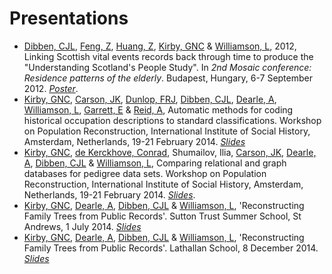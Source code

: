 # Presentations

* [Dibben, CJL][Dibben], [Feng, Z][Feng], [Huang, Z][Huang], [Kirby, GNC][Kirby] & [Williamson, L][Williamson], 2012, Linking Scottish vital events records back through time to produce the "Understanding Scotland's People Study". In *2nd Mosaic conference: Residence patterns of the elderly*. Budapest, Hungary, 6-7 September 2012. *[Poster][Mosaic Poster]*.
* [Kirby, GNC][Kirby], [Carson, JK][Carson], [Dunlop, FRJ][Dunlop], [Dibben, CJL][Dibben], [Dearle, A][Dearle], [Williamson, L][Williamson], [Garrett, E][Garrett] & [Reid, A][Reid], Automatic methods for coding historical occupation descriptions to standard classifications. Workshop on Population Reconstruction, International Institute of Social History, Amsterdam, Netherlands, 19-21 February 2014. *[Slides][Amsterdam Coding Slides]*
* [Kirby, GNC][Kirby], [de Kerckhove, Conrad][de Kerckhove], Shumailov, Ilia, [Carson, JK][Carson], [Dearle, A][Dearle], [Dibben, CJL][Dibben] & [Williamson, L][Williamson], Comparing relational and graph databases for pedigree data sets. Workshop on Population Reconstruction, International Institute of Social History, Amsterdam, Netherlands, 19-21 February 2014. *[Slides][Amsterdam Database Slides]*.
* [Kirby, GNC][Kirby], [Dearle, A][Dearle], [Dibben, CJL][Dibben] & [Williamson, L][Williamson], 'Reconstructing Family Trees from Public Records'. Sutton Trust Summer School, St Andrews, 1 July 2014. *[Slides][Sutton Trust Slides]*
* [Kirby, GNC][Kirby], [Dearle, A][Dearle], [Dibben, CJL][Dibben] & [Williamson, L][Williamson], 'Reconstructing Family Trees from Public Records'. Lathallan School, 8 December 2014. *[Slides][Lathallan Slides]*

[Carson]:       https://risweb.st-andrews.ac.uk/portal/da/persons/jamie-kirk-carson(afa72717-3665-430a-91cc-10efe0fbff76).html
[Dearle]:       https://risweb.st-andrews.ac.uk/portal/da/persons/alan-dearle(2c185714-f33d-4d3a-9f98-9fe210cc3bdd).html
[de Kerckhove]: https://www.linkedin.com/in/cfedk
[Dibben]:       https://risweb.st-andrews.ac.uk/portal/da/persons/christopher-john-lloyd-dibben(9361a0d3-e534-4772-9c37-0b744cc7a211).html
[Dunlop]:       https://risweb.st-andrews.ac.uk/portal/da/persons/fraser-robin-james-dunlop(5339ebb1-528c-4e15-ab7a-ba2c8c26bbc3).html
[Feng]:         http://www.lscs.ac.uk/people/zhiqiangfeng.htm
[Garrett]:      http://www.geog.cam.ac.uk/people/garrett/
[Huang]:        http://www.lscs.ac.uk/people/zengyihuang.htm
[Kirby]:        https://risweb.st-andrews.ac.uk/portal/da/persons/graham-njal-cameron-kirby(4d01ed18-cde6-4dd6-9948-64451f43a1a7).html
[Reid]:         http://www.geog.cam.ac.uk/people/reid/
[Williamson]:   https://risweb.st-andrews.ac.uk/portal/da/persons/lee-williamson(b3d25d36-0c89-48c4-ad99-d96829502488).html

[Lathallan Slides]:   /files/lathallan-school-talk.pdf
[Sutton Trust Slides]:   /files/sutton-trust-talk.pdf
[Mosaic Poster]:   /files/mosaic-poster.pdf
[Amsterdam Coding Slides]: /files/amsterdam-coding-slides.pdf
[Amsterdam Database Slides]: /files/amsterdam-database-slides.pdf
